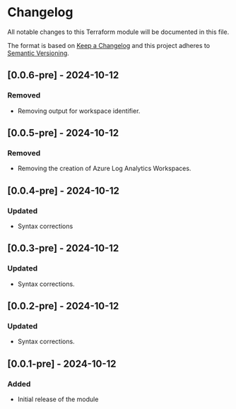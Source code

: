 # Changelog

All notable changes to this Terraform module will be documented in this file.

The format is based on [Keep a Changelog](https://keepachangelog.com/en/1.0.0/) and this project adheres to [Semantic Versioning](https://semver.org/spec/v2.0.0.html).

## [0.0.6-pre] - 2024-10-12

### Removed
- Removing output for workspace identifier.

## [0.0.5-pre] - 2024-10-12

### Removed
- Removing the creation of Azure Log Analytics Workspaces.

## [0.0.4-pre] - 2024-10-12

### Updated
- Syntax corrections

## [0.0.3-pre] - 2024-10-12

### Updated
- Syntax corrections.

## [0.0.2-pre] - 2024-10-12

### Updated
- Syntax corrections.

## [0.0.1-pre] - 2024-10-12

### Added
- Initial release of the module